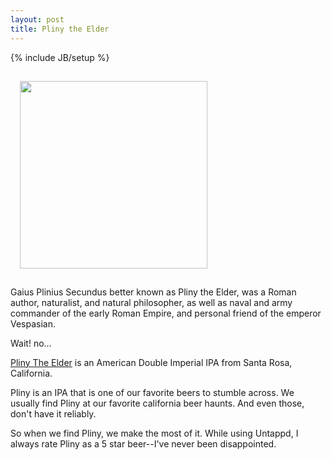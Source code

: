 ```yaml
---
layout: post
title: Pliny the Elder
---
```


{% include JB/setup %}

<p><a href="http://russianriverbrewing.com/brews/pliny-the-elder/" target="_blank"><img src="https://s3.amazonaws.com/kinlane-productions/untappd/Pliny-the-Elder.png" width="300" style="padding: 15px;" /></a></p>
<p>Gaius Plinius Secundus better known as Pliny the Elder, was a Roman author, naturalist, and natural philosopher, as well as naval and army commander of the early Roman Empire, and personal friend of the emperor Vespasian.</p>

<p>Wait! no...</p>

<p><a href="http://russianriverbrewing.com/brews/pliny-the-elder/" target="_blank">Pliny The Elder</a> is an American Double Imperial IPA from Santa Rosa, California.</p>

<p>Pliny is an IPA that is one of our favorite beers to stumble across.  We usually find Pliny at our favorite california beer haunts.  And even those, don't have it reliably.</p>

<p>So when we find Pliny, we make the most of it.  While using Untappd, I always rate Pliny as a 5 star beer--I've never been disappointed.</p>